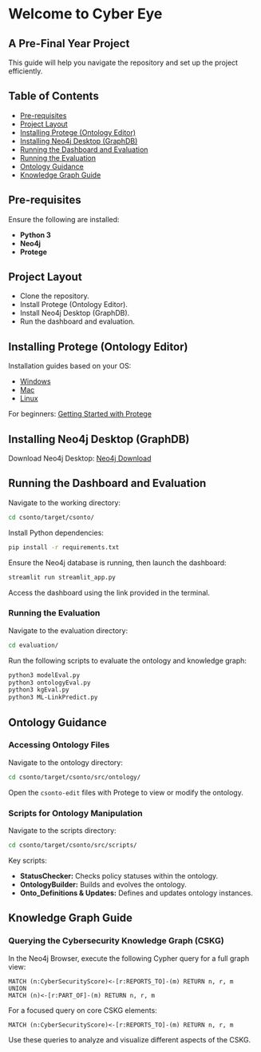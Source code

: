 # Welcome to Cyber Eye

## A Pre-Final Year Project

This guide will help you navigate the repository and set up the project efficiently.

## Table of Contents
- [Pre-requisites](#pre-requisites)
- [Project Layout](#project-layout)
- [Installing Protege (Ontology Editor)](#installing-protege-ontology-editor)
- [Installing Neo4j Desktop (GraphDB)](#installing-neo4j-desktop-graphdb)
- [Running the Dashboard and Evaluation](#running-the-dashboard-and-evaluation)
- [Running the Evaluation](#running-the-evaluation)
- [Ontology Guidance](#ontology-guidance)
- [Knowledge Graph Guide](#knowledge-graph-guide)

## Pre-requisites
Ensure the following are installed:
- **Python 3**
- **Neo4j**
- **Protege**

## Project Layout
- Clone the repository.
- Install Protege (Ontology Editor).
- Install Neo4j Desktop (GraphDB).
- Run the dashboard and evaluation.

## Installing Protege (Ontology Editor)
Installation guides based on your OS:
- [Windows](https://protegeproject.github.io/protege/installation/windows/)
- [Mac](https://protegeproject.github.io/protege/installation/osx/)
- [Linux](https://protegeproject.github.io/protege/installation/linux/)

For beginners: [Getting Started with Protege](https://protegeproject.github.io/protege/getting-started/)

## Installing Neo4j Desktop (GraphDB)
Download Neo4j Desktop: [Neo4j Download](https://neo4j.com/docs/desktop-manual/current/)

## Running the Dashboard and Evaluation
Navigate to the working directory:
```bash
cd csonto/target/csonto/
```
Install Python dependencies:
```bash
pip install -r requirements.txt
```
Ensure the Neo4j database is running, then launch the dashboard:
```bash
streamlit run streamlit_app.py
```
Access the dashboard using the link provided in the terminal.

### Running the Evaluation
Navigate to the evaluation directory:
```bash
cd evaluation/
```
Run the following scripts to evaluate the ontology and knowledge graph:
```bash
python3 modelEval.py 
python3 ontologyEval.py
python3 kgEval.py
python3 ML-LinkPredict.py
```

## Ontology Guidance

### Accessing Ontology Files
Navigate to the ontology directory:
```bash
cd csonto/target/csonto/src/ontology/
```
Open the `csonto-edit` files with Protege to view or modify the ontology.

### Scripts for Ontology Manipulation
Navigate to the scripts directory:
```bash
cd csonto/target/csonto/src/scripts/
```
Key scripts:
- **StatusChecker:** Checks policy statuses within the ontology.
- **OntologyBuilder:** Builds and evolves the ontology.
- **Onto_Definitions & Updates:** Defines and updates ontology instances.

## Knowledge Graph Guide

### Querying the Cybersecurity Knowledge Graph (CSKG)
In the Neo4j Browser, execute the following Cypher query for a full graph view:
```cypher
MATCH (n:CyberSecurityScore)<-[r:REPORTS_TO]-(m) RETURN n, r, m 
UNION 
MATCH (n)<-[r:PART_OF]-(m) RETURN n, r, m
```

For a focused query on core CSKG elements:
```cypher
MATCH (n:CyberSecurityScore)<-[r:REPORTS_TO]-(m) RETURN n, r, m
```

Use these queries to analyze and visualize different aspects of the CSKG.

